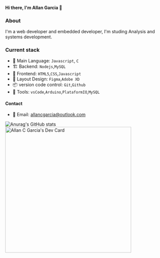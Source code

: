 #### Hi there, I'm Allan Garcia 👋

### About
I'm a web developer and embedded developer, I'm studing Analysis and systems development.


### Current stack
- 🧱 Main Language: `Javascript`, `C`
- 🏗️ Backend: `Nodejs`,`MySQL`
- 🎨 Frontend: `HTML5`,`CSS`,`Javascript`
- 🎉 Layout Design: `Figma`,`Adobe XD`
- 📦️ version code control: `Git`,`Github`
- 🔨 Tools: `vsCode`,`Arduino`,`PlataformIO`,`MySQL`

#### Contact
- 👔 Email: allancgarcia@outlook.com

![Anurag's GitHub stats](https://github-readme-stats.vercel.app/api?username=ICELUCKBR&show_icons=true&theme=radical)
<a href="https://app.daily.dev/iceluckbr"><img src="https://api.daily.dev/devcards/8e5f6cea0ce54cbd829cf3161d0124cb.png?r=tpi" width="400" alt="Allan C  Garcia's Dev Card"/></a>

<!--
**ICELUCKBR/ICELUCKBR** is a ✨ _special_ ✨ repository because its `README.md` (this file) appears on your GitHub profile.

Here are some ideas to get you started:

- 🔭 I’m currently working on ...
- 🌱 I’m currently learning ...
- 👯 I’m looking to collaborate on ...
- 🤔 I’m looking for help with ...
- 💬 Ask me about ...
- 📫 How to reach me: ...
- 😄 Pronouns: ...
- ⚡ Fun fact: ...
-->



